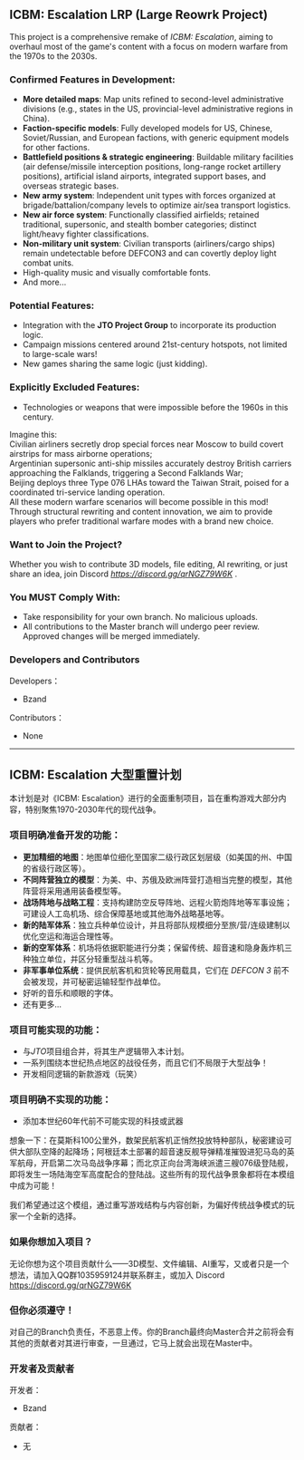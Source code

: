 ## ICBM: Escalation LRP (Large Reowrk Project)
This project is a comprehensive remake of *ICBM: Escalation*, aiming to overhaul most of the game's content with a focus on modern warfare from the 1970s to the 2030s.
### Confirmed Features in Development:
* **More detailed maps**: Map units refined to second-level administrative divisions (e.g., states in the US, provincial-level administrative regions in China).
* **Faction-specific models**: Fully developed models for US, Chinese, Soviet/Russian, and European factions, with generic equipment models for other factions.
* **Battlefield positions & strategic engineering**: Buildable military facilities (air defense/missile interception positions, long-range rocket artillery positions), artificial island airports, integrated support bases, and overseas strategic bases.
* **New army system**: Independent unit types with forces organized at brigade/battalion/company levels to optimize air/sea transport logistics.
* **New air force system**: Functionally classified airfields; retained traditional, supersonic, and stealth bomber categories; distinct light/heavy fighter classifications.
* **Non-military unit system**: Civilian transports (airliners/cargo ships) remain undetectable before DEFCON3 and can covertly deploy light combat units.
* High-quality music and visually comfortable fonts.
* And more...
### Potential Features:
* Integration with the **JTO Project Group** to incorporate its production logic.
* Campaign missions centered around 21st-century hotspots, not limited to large-scale wars!
* New games sharing the same logic (just kidding).
### Explicitly Excluded Features:
* Technologies or weapons that were impossible before the 1960s in this century.


Imagine this:  
Civilian airliners secretly drop special forces near Moscow to build covert airstrips for mass airborne operations;  
Argentinian supersonic anti-ship missiles accurately destroy British carriers approaching the Falklands, triggering a Second Falklands War;  
Beijing deploys three Type 076 LHAs toward the Taiwan Strait, poised for a coordinated tri-service landing operation.  
All these modern warfare scenarios will become possible in this mod!
Through structural rewriting and content innovation, we aim to provide players who prefer traditional warfare modes with a brand new choice.
### Want to Join the Project?  
Whether you wish to contribute 3D models, file editing, AI rewriting, or just share an idea, join Discord *https://discord.gg/qrNGZ79W6K* .

### You MUST Comply With:  
* Take responsibility for your own branch. No malicious uploads.  
* All contributions to the Master branch will undergo peer review. Approved changes will be merged immediately.

### Developers and Contributors
Developers：
* Bzand

Contributors：
* None

---

## ICBM: Escalation 大型重置计划

本计划是对《ICBM: Escalation》进行的全面重制项目，旨在重构游戏大部分内容，特别聚焦1970-2030年代的现代战争。

### 项目明确准备开发的功能：
* **更加精细的地图**：地图单位细化至国家二级行政区划层级（如美国的州、中国的省级行政区等）。
* **不同阵营独立的模型**：为美、中、苏俄及欧洲阵营打造相当完整的模型，其他阵营将采用通用装备模型等。
* **战场阵地与战略工程**：支持构建防空反导阵地、远程火箭炮阵地等军事设施；可建设人工岛机场、综合保障基地或其他海外战略基地等。
* **新的陆军体系**：独立兵种单位设计，并且将部队规模细分至旅/营/连级建制以优化空运和海运合理性等。
* **新的空军体系**：机场将依据职能进行分类；保留传统、超音速和隐身轰炸机三种独立单位，并区分轻重型战斗机等。
* **非军事单位系统**：提供民航客机和货轮等民用载具，它们在 *DEFCON 3* 前不会被发现，并可秘密运输轻型作战单位。
* 好听的音乐和顺眼的字体。
* 还有更多...

### 项目可能实现的功能：
* 与*JTO*项目组合并，将其生产逻辑带入本计划。
* 一系列围绕本世纪热点地区的战役任务，而且它们不局限于大型战争！
* 开发相同逻辑的新款游戏（玩笑）

### 项目明确不实现的功能：
* 添加本世纪60年代前不可能实现的科技或武器

想象一下：在莫斯科100公里外，数架民航客机正悄然投放特种部队，秘密建设可供大部队空降的起降场；阿根廷本土部署的超音速反舰导弹精准摧毁进犯马岛的英军航母，开启第二次马岛战争序幕；而北京正向台湾海峡派遣三艘076级登陆舰，即将发生一场陆海空军高度配合的登陆战。这些所有的现代战争景象都将在本模组中成为可能！

我们希望通过这个模组，通过重写游戏结构与内容创新，为偏好传统战争模式的玩家一个全新的选择。

### 如果你想加入项目？
无论你想为这个项目贡献什么——3D模型、文件编辑、AI重写，又或者只是一个想法，请加入QQ群1035959124并联系群主，或加入 Discord https://discord.gg/qrNGZ79W6K

### 但你必须遵守！
对自己的Branch负责任，不恶意上传。你的Branch最终向Master合并之前将会有其他的贡献者对其进行审查，一旦通过，它马上就会出现在Master中。

### 开发者及贡献者
开发者：
* Bzand

贡献者：
* 无

